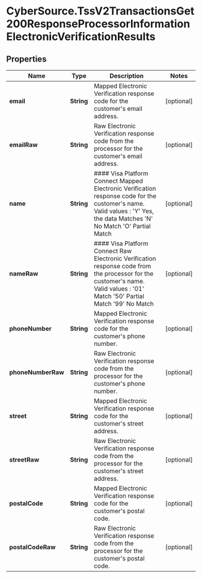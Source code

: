 # CyberSource.TssV2TransactionsGet200ResponseProcessorInformationElectronicVerificationResults

## Properties
Name | Type | Description | Notes
------------ | ------------- | ------------- | -------------
**email** | **String** | Mapped Electronic Verification response code for the customer's email address.  | [optional] 
**emailRaw** | **String** | Raw Electronic Verification response code from the processor for the customer's email address. | [optional] 
**name** | **String** | #### Visa Platform Connect Mapped Electronic Verification response code for the customer's name.  Valid values :  'Y'   Yes, the data Matches 'N'   No Match 'O'   Partial Match  | [optional] 
**nameRaw** | **String** | #### Visa Platform Connect Raw Electronic Verification response code from the processor for the customer's name.  Valid values :  '01'     Match '50'     Partial Match '99'     No Match  | [optional] 
**phoneNumber** | **String** | Mapped Electronic Verification response code for the customer's phone number.  | [optional] 
**phoneNumberRaw** | **String** | Raw Electronic Verification response code from the processor for the customer's phone number. | [optional] 
**street** | **String** | Mapped Electronic Verification response code for the customer's street address.  | [optional] 
**streetRaw** | **String** | Raw Electronic Verification response code from the processor for the customer's street address. | [optional] 
**postalCode** | **String** | Mapped Electronic Verification response code for the customer's postal code.  | [optional] 
**postalCodeRaw** | **String** | Raw Electronic Verification response code from the processor for the customer's postal code. | [optional] 


